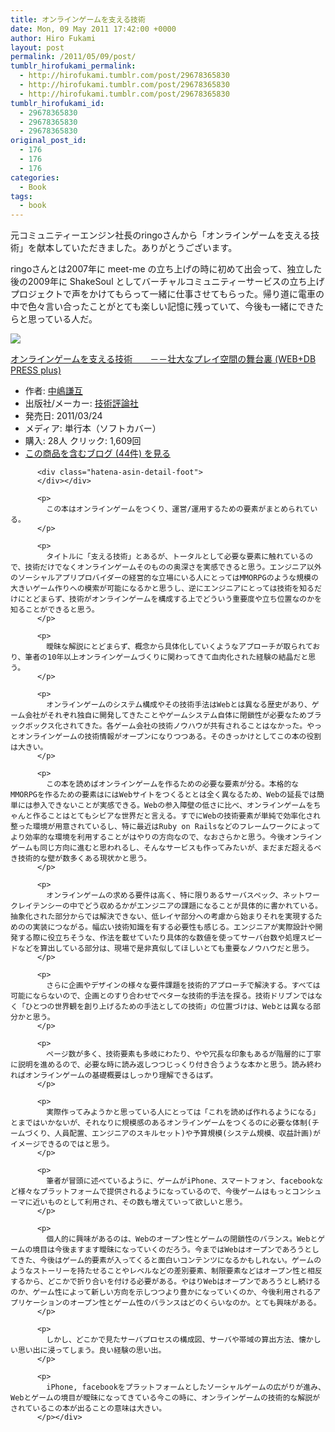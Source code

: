```yaml
---
title: オンラインゲームを支える技術
date: Mon, 09 May 2011 17:42:00 +0000
author: Hiro Fukami
layout: post
permalink: /2011/05/09/post/
tumblr_hirofukami_permalink:
  - http://hirofukami.tumblr.com/post/29678365830
  - http://hirofukami.tumblr.com/post/29678365830
  - http://hirofukami.tumblr.com/post/29678365830
tumblr_hirofukami_id:
  - 29678365830
  - 29678365830
  - 29678365830
original_post_id:
  - 176
  - 176
  - 176
categories:
  - Book
tags:
  - book
---
```

<div class="section">
  <p>
    元コミュニティーエンジン社長のringoさんから「オンラインゲームを支える技術」を献本していただきました。ありがとうございます。
  </p>
  
  <p>
    ringoさんとは2007年に meet-me の立ち上げの時に初めて出会って、独立した後の2009年に ShakeSoul としてバーチャルコミュニティーサービスの立ち上げプロジェクトで声をかけてもらって一緒に仕事させてもらった。帰り道に電車の中で色々言い合ったことがとても楽しい記憶に残っていて、今後も一緒にできたらと思っている人だ。
  </p>
  
  <div class="hatena-asin-detail">
    <p>
      <a href="http://www.amazon.co.jp/gp/product/4774145807/ref=as_li_tf_il?ie=UTF8&camp=247&creative=1211&creativeASIN=4774145807&linkCode=as2&tag=dsea-22" target="_blank"><img border="0" src="http://ws.assoc-amazon.jp/widgets/q?_encoding=UTF8&ASIN=4774145807&Format=_SL160_&ID=AsinImage&MarketPlace=JP&ServiceVersion=20070822&WS=1&tag=dsea-22" /></a><img src="http://www.assoc-amazon.jp/e/ir?t=dsea-22&l=as2&o=9&a=4774145807" width="1" height="1" border="0" alt="" style="border:none!important;margin:0!important;" /> <div class="hatena-asin-detail-info">
        <p>
          <a href="http://www.amazon.co.jp/gp/product/4774145807/ref=as_li_tf_tl?ie=UTF8&camp=247&creative=1211&creativeASIN=4774145807&linkCode=as2&tag=dsea-22" target="_blank">オンラインゲームを支える技術　　－－壮大なプレイ空間の舞台裏 (WEB+DB PRESS plus)</a><img src="http://www.assoc-amazon.jp/e/ir?t=dsea-22&l=as2&o=9&a=4774145807" width="1" height="1" border="0" alt="" style="border:none!important;margin:0!important;" /> <ul>
            <li>
              <span class="hatena-asin-detail-label">作者:</span> <a href="http://d.hatena.ne.jp/keyword/%C3%E6%C5%E8%B8%AC%B8%DF" class="keyword" target="_blank">中嶋謙互</a>
            </li>
            <li>
              <span class="hatena-asin-detail-label">出版社/メーカー:</span> <a href="http://d.hatena.ne.jp/keyword/%B5%BB%BD%D1%C9%BE%CF%C0%BC%D2" class="keyword" target="_blank">技術評論社</a>
            </li>
            <li>
              <span class="hatena-asin-detail-label">発売日:</span> 2011/03/24
            </li>
            <li>
              <span class="hatena-asin-detail-label">メディア:</span> 単行本（ソフトカバー）
            </li>
            <li>
              <span class="hatena-asin-detail-label">購入</span>: 28人 <span class="hatena-asin-detail-label">クリック</span>: 1,609回
            </li>
            <li>
              <a href="http://d.hatena.ne.jp/asin/4774145807" target="_blank">この商品を含むブログ (44件) を見る</a>
            </li>
          </ul></div> 
          
          <div class="hatena-asin-detail-foot">
          </div></div> 
          
          <p>
            この本はオンラインゲームをつくり、運営/運用するための要素がまとめられている。
          </p>
          
          <p>
            タイトルに「支える技術」とあるが、トータルとして必要な要素に触れているので、技術だけでなくオンラインゲームそのものの奥深さを実感できると思う。エンジニア以外のソーシャルアプリプロバイダーの経営的な立場にいる人にとってはMMORPGのような規模の大きいゲーム作りへの模索が可能になるかと思うし、逆にエンジニアにとっては技術を知るだけにとどまらず、技術がオンラインゲームを構成する上でどういう重要度や立ち位置なのかを知ることができると思う。
          </p>
          
          <p>
            曖昧な解説にとどまらず、概念から具体化していくようなアプローチが取られており、筆者の10年以上オンラインゲームづくりに関わってきて血肉化された経験の結晶だと思う。
          </p>
          
          <p>
            オンラインゲームのシステム構成やその技術手法はWebとは異なる歴史があり、ゲーム会社がそれぞれ独自に開発してきたことやゲームシステム自体に閉鎖性が必要なためブラックボックス化されてきた。各ゲーム会社の技術ノウハウが共有されることはなかった。やっとオンラインゲームの技術情報がオープンになりつつある。そのきっかけとしてこの本の役割は大きい。
          </p>
          
          <p>
            この本を読めばオンラインゲームを作るための必要な要素が分る。本格的なMMORPGを作るための要素はにはWebサイトをつくるととは全く異なるため、Webの延長では簡単には参入できないことが実感できる。Webの参入障壁の低さに比べ、オンラインゲームをちゃんと作ることはとてもシビアな世界だと言える。すでにWebの技術要素が単純で効率化され整った環境が用意されているし、特に最近はRuby on Railsなどのフレームワークによってより効率的な環境を利用することがはやりの方向なので、なおさらかと思う。今後オンラインゲームも同じ方向に進むと思われるし、そんなサービスも作ってみたいが、まだまだ超えるべき技術的な壁が数多くある現状かと思う。
          </p>
          
          <p>
            オンラインゲームの求める要件は高く、特に限りあるサーバスペック、ネットワークレイテンシーの中でどう収めるかがエンジニアの課題になることが具体的に書かれている。抽象化された部分からでは解決できない、低レイヤ部分への考慮から始まりそれを実現するためのの実装につながる。幅広い技術知識を有する必要性も感じる。エンジニアが実際設計や開発する際に役立ちそうな、作法を載せていたり具体的な数値を使ってサーバ台数や処理スピードなどを算出している部分は、現場で是非真似してほしいとても重要なノウハウだと思う。
          </p>
          
          <p>
            さらに企画やデザインの様々な要件課題を技術的アプローチで解決する。すべては可能にならないので、企画とのすり合わせでベターな技術的手法を探る。技術ドリブンではなく「ひとつの世界観を創り上げるための手法としての技術」の位置づけは、Webとは異なる部分かと思う。
          </p>
          
          <p>
            ページ数が多く、技術要素も多岐にわたり、やや冗長な印象もあるが階層的に丁寧に説明を進めるので、必要な時に読み返しつつじっくり付き合うような本かと思う。読み終わればオンラインゲームの基礎概要はしっかり理解できるはず。
          </p>
          
          <p>
            実際作ってみようかと思っている人にとっては「これを読めば作れるようになる」とまではいかないが、それなりに規模感のあるオンラインゲームをつくるのに必要な体制(チームづくり、人員配置、エンジニアのスキルセット)や予算規模(システム規模、収益計画)がイメージできるのではと思う。
          </p>
          
          <p>
            筆者が冒頭に述べているように、ゲームがiPhone、スマートフォン、facebookなど様々なプラットフォームで提供されるようになっているので、今後ゲームはもっとコンシューマに近いものとして利用され、その数も増えていって欲しいと思う。
          </p>
          
          <p>
            個人的に興味があるのは、Webのオープン性とゲームの閉鎖性のバランス。Webとゲームの境目は今後ますます曖昧になっていくのだろう。今まではWebはオープンであろうとしてきた、今後はゲーム的要素が入ってくると面白いコンテンツになるかもしれない。ゲームのようなストーリーを持たせることやレベルなどの差別要素、制限要素などはオープン性と相反するから、どこかで折り合いを付ける必要がある。やはりWebはオープンであろうとし続けるのか、ゲーム性によって新しい方向を示しつつより豊かになっていくのか、今後利用されるアプリケーションのオープン性とゲーム性のバランスはどのくらいなのか。とても興味がある。
          </p>
          
          <p>
            しかし、どこかで見たサーバプロセスの構成図、サーバや帯域の算出方法、懐かしい思い出に浸ってしまう。良い経験の思い出。
          </p>
          
          <p>
            iPhone, facebookをプラットフォームとしたソーシャルゲームの広がりが進み、Webとゲームの境目が曖昧になってきている今この時に、オンラインゲームの技術的な解説がされているこの本が出ることの意味は大きい。
          </p></div>